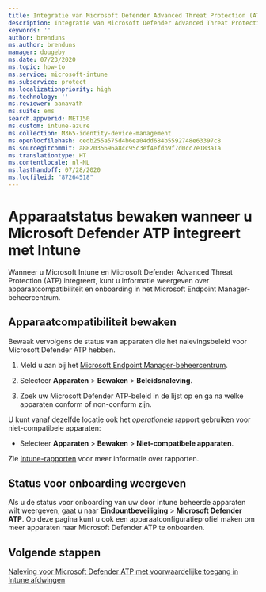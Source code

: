 ```yaml
---
title: Integratie van Microsoft Defender Advanced Threat Protection (ATP) bewaken in Microsoft Intune - Azure | Microsoft Docs
description: Integratie van Microsoft Defender Advanced Threat Protection (ATP) bewaken met Microsoft Intune, inclusief apparaatcompatibiliteit en onboardingstatus.
keywords: ''
author: brenduns
ms.author: brenduns
manager: dougeby
ms.date: 07/23/2020
ms.topic: how-to
ms.service: microsoft-intune
ms.subservice: protect
ms.localizationpriority: high
ms.technology: ''
ms.reviewer: aanavath
ms.suite: ems
search.appverid: MET150
ms.custom: intune-azure
ms.collection: M365-identity-device-management
ms.openlocfilehash: cedb255a575d4b6ea04dd684b5592748e63397c8
ms.sourcegitcommit: a882035696a8cc95c3ef4efdb9f7d0cc7e183a1a
ms.translationtype: HT
ms.contentlocale: nl-NL
ms.lasthandoff: 07/28/2020
ms.locfileid: "87264518"
---
```

# <a name="monitor-device-status-when-you-integrate-microsoft-defender-atp-with-intune"></a>Apparaatstatus bewaken wanneer u Microsoft Defender ATP integreert met Intune

Wanneer u Microsoft Intune en Microsoft Defender Advanced Threat Protection (ATP) integreert, kunt u informatie weergeven over apparaatcompatibiliteit en onboarding in het Microsoft Endpoint Manager-beheercentrum.

## <a name="monitor-device-compliance"></a>Apparaatcompatibiliteit bewaken

Bewaak vervolgens de status van apparaten die het nalevingsbeleid voor Microsoft Defender ATP hebben.

1. Meld u aan bij het [Microsoft Endpoint Manager-beheercentrum](https://go.microsoft.com/fwlink/?linkid=2109431).

2. Selecteer **Apparaten** > **Bewaken** > **Beleidsnaleving**.

3. Zoek uw Microsoft Defender ATP-beleid in de lijst op en ga na welke apparaten conform of non-conform zijn.

U kunt vanaf dezelfde locatie ook het *operationele* rapport gebruiken voor niet-compatibele apparaten:

- Selecteer **Apparaten** > **Bewaken** > **Niet-compatibele apparaten**.

Zie [Intune-rapporten](../fundamentals/reports.md) voor meer informatie over rapporten.

## <a name="view-onboarding-status"></a>Status voor onboarding weergeven

Als u de status voor onboarding van uw door Intune beheerde apparaten wilt weergeven, gaat u naar **Eindpuntbeveiliging** > **Microsoft Defender ATP**. Op deze pagina kunt u ook een apparaatconfiguratieprofiel maken om meer apparaten naar Microsoft Defender ATP te onboarden.

## <a name="next-steps"></a>Volgende stappen

[Naleving voor Microsoft Defender ATP met voorwaardelijke toegang in Intune afdwingen](../protect/advanced-threat-protection.md)
